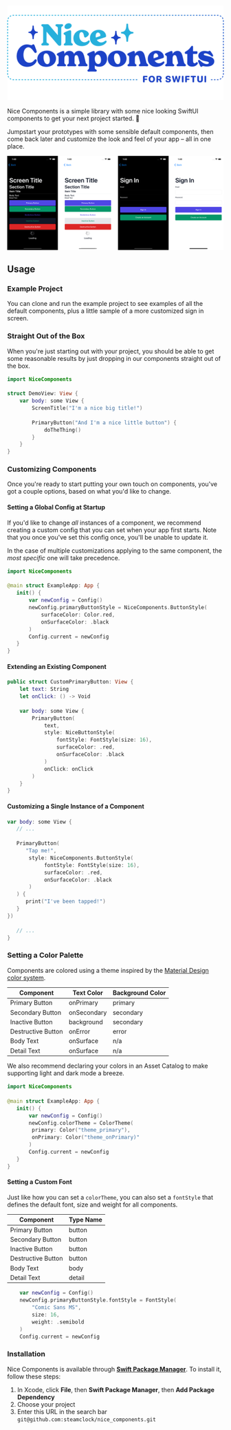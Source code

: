 ![Nice Components](nice_components.png)

Nice Components is a simple library with some nice looking SwiftUI components to get your next project started. 🚀

Jumpstart your prototypes with some sensible default components, then come back later and customize the look and feel of your app – all in one place.

![](preview.png)

## Usage

### Example Project

You can clone and run the example project to see examples of all the default components, plus a little sample of a more customized sign in screen.

### Straight Out of the Box

When you're just starting out with your project, you should be able to get some reasonable results by just dropping in our components straight out of the box.

```swift
import NiceComponents

struct DemoView: View {
    var body: some View {
        ScreenTitle("I'm a nice big title!")
        
        PrimaryButton("And I'm a nice little button") {
            doTheThing()
        }
    }
}

```

### Customizing Components

Once you're ready to start putting your own touch on components, you've got a couple options, based on what you'd like to change.

#### Setting a Global Config at Startup

If you'd like to change _all_ instances of a component, we recommend creating a custom config that you can set when your app first starts. Note that you once you've set this config once, you'll be unable to update it.


In the case of multiple customizations applying to the same component, the _most specific_ one will take precedence.

```swift
import NiceComponents

@main struct ExampleApp: App {
   init() {
       var newConfig = Config()
       newConfig.primaryButtonStyle = NiceComponents.ButtonStyle(
           surfaceColor: Color.red,
           onSurfaceColor: .black
       )
       Config.current = newConfig
   }
}
```

#### Extending an Existing Component

```swift
public struct CustomPrimaryButton: View {
    let text: String
    let onClick: () -> Void
    
    var body: some View {
        PrimaryButton(
            text,
            style: NiceButtonStyle(
                fontStyle: FontStyle(size: 16),
                surfaceColor: .red,
                onSurfaceColor: .black
            )
            onClick: onClick
        )
    }
}
```

#### Customizing a Single Instance of a Component

```swift
var body: some View {
   // ...
   
   PrimaryButton(
      "Tap me!",
       style: NiceComponents.ButtonStyle(
            fontStyle: FontStyle(size: 16),
            surfaceColor: .red,
            onSurfaceColor: .black
       )
   ) {
      print("I've been tapped!")
   }
})
   
   // ...
}

```

### Setting a Color Palette

Components are colored using a theme inspired by the [Material Design color system](https://material.io/design/color/the-color-system.html#color-theme-creation).

| Component | Text Color | Background Color |
| ------------- | ------ | ------------ |
| Primary Button | onPrimary  | primary  |
| Secondary Button |  onSecondary | secondary |
| Inactive Button | background | secondary |
| Destructive Button | onError | error |
| Body Text | onSurface | n/a |
| Detail Text | onSurface | n/a |

We also recommend declaring your colors in an Asset Catalog to make supporting light and dark mode a breeze. 

```swift
import NiceComponents

@main struct ExampleApp: App {
   init() {
       var newConfig = Config()
       newConfig.colorTheme = ColorTheme(
        primary: Color("theme_primary"),
        onPrimary: Color("theme_onPrimary)"
       )
       Config.current = newConfig
   }
}
```

#### Setting a Custom Font 

Just like how you can set a `colorTheme`, you can also set a `fontStyle` that defines the default font, size and weight for all components.

| Component | Type Name |
| ------------- | ------ | 
| Primary Button | button | 
| Secondary Button |  button | 
| Inactive Button | button | 
| Destructive Button | button | 
| Body Text | body | 
| Detail Text | detail | 

```swift
    var newConfig = Config()
    newConfig.primaryButtonStyle.fontStyle = FontStyle(
        "Comic Sans MS",
        size: 16,
        weight: .semibold
    )
    Config.current = newConfig
```

### Installation

Nice Components is available through **[Swift Package Manager](https://swift.org/package-manager/)**. To install it, follow these steps:

1. In Xcode, click **File**, then **Swift Package Manager**, then **Add Package Dependency**
2. Choose your project
3. Enter this URL in the search bar `git@github.com:steamclock/nice_components.git`
